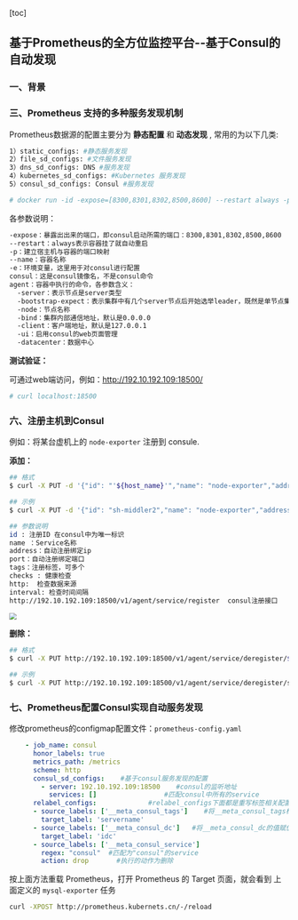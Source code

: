 [toc]

## 基于Prometheus的全方位监控平台--基于Consul的自动发现

### 一、背景


### 三、Prometheus 支持的多种服务发现机制

Prometheus数据源的配置主要分为 **静态配置** 和 **动态发现** , 常用的为以下几类:

```bash
1）static_configs: #静态服务发现
2）file_sd_configs: #文件服务发现
3）dns_sd_configs: DNS #服务发现
4）kubernetes_sd_configs: #Kubernetes 服务发现
5）consul_sd_configs: Consul #服务发现
```


```bash
# docker run -id -expose=[8300,8301,8302,8500,8600] --restart always -p 18300:8300 -p 18301:8301 -p 18302:8302 -p 18500:8500 -p 18600:8600 --name server1 -e 'CONSUL_LOCAL_CONFIG={"skip_leave_on_interrupt": true}' consul agent -server -bootstrap-expect=1 -node=server1 -bind=0.0.0.0 -client=0.0.0.0 -ui -datacenter dc1
```

各参数说明：
```bash
-expose：暴露出出来的端口，即consul启动所需的端口：8300,8301,8302,8500,8600
--restart：always表示容器挂了就自动重启
-p：建立宿主机与容器的端口映射
--name：容器名称
-e：环境变量，这里用于对consul进行配置
consul：这是consul镜像名，不是consul命令
agent：容器中执行的命令，各参数含义：
  -server：表示节点是server类型
  -bootstrap-expect：表示集群中有几个server节点后开始选举leader，既然是单节点集群，那自然就是1了
  -node：节点名称
  -bind：集群内部通信地址，默认是0.0.0.0
  -client：客户端地址，默认是127.0.0.1
  -ui：启用consul的web页面管理
  -datacenter：数据中心
```

**测试验证：**

可通过web端访问，例如：http://192.10.192.109:18500/

```BASH
# curl localhost:18500
```

### 六、注册主机到Consul

例如：将某台虚机上的 `node-exporter` 注册到 consule.

**添加：**

```bash
## 格式
$ curl -X PUT -d '{"id": "'${host_name}'","name": "node-exporter","address": "'${host_addr}'","port":9100,"tags": ["dam"],"checks": [{"http": "http://'${host_addr}':9100/","interval": "5s"}]}' http://192.10.192.109:18500/v1/agent/service/register

## 示例
$ curl -X PUT -d '{"id": "sh-middler2","name": "node-exporter","address": "192.10.192.134","port":9100,"tags": ["middleware"],"checks": [{"http": "http://192.10.192.134:9100/metrics","interval": "3s"}]}' http://192.10.192.109:18500/v1/agent/service/register

## 参数说明
id : 注册ID 在consul中为唯一标识
name ：Service名称
address：自动注册绑定ip
port：自动注册绑定端口
tags：注册标签，可多个
checks : 健康检查
http:  检查数据来源
interval: 检查时间间隔
http://192.10.192.109:18500/v1/agent/service/register  consul注册接口
```

<img src="D:/MARKDOWN_FILES/images/image-20230519131702933.png" style="zoom:80%;" />

**删除：**

```bash
## 格式
$ curl -X PUT http://192.10.192.109:18500/v1/agent/service/deregister/${id}

## 示例
$ curl -X PUT http://192.10.192.109:18500/v1/agent/service/deregister/sh-middler2
```

### 七、Prometheus配置Consul实现自动服务发现

修改prometheus的configmap配置文件：`prometheus-config.yaml `

```yaml
    - job_name: consul
      honor_labels: true
      metrics_path: /metrics
      scheme: http
      consul_sd_configs:    #基于consul服务发现的配置
        - server: 192.10.192.109:18500    #consul的监听地址
          services: []                 #匹配consul中所有的service
      relabel_configs:             #relabel_configs下面都是重写标签相关配置
      - source_labels: ['__meta_consul_tags']    #将__meta_consul_tags标签的至赋值给product
        target_label: 'servername'
      - source_labels: ['__meta_consul_dc']   #将__meta_consul_dc的值赋值给idc
        target_label: 'idc'
      - source_labels: ['__meta_consul_service']   
        regex: "consul"  #匹配为"consul"的service
        action: drop       #执行的动作为删除 
```

按上面方法重载 Prometheus，打开 Prometheus 的 Target 页面，就会看到 上面定义的 `mysql-exporter` 任务

```bash
curl -XPOST http://prometheus.kubernets.cn/-/reload
```

